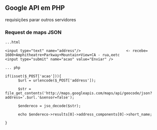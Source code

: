 ## Google API em PHP

requisições parar outros servidores

### Request de maps JSON

    ...html
    
    <input type="text" name="address"/>                     <- recebe= 1600+Amphitheatre+Parkway+Mountain+View+CA - rua,eetc
    <input type="submit" name="acao" value="Enviar" />

    ... php

    if(isset($_POST['acao'])){
          $url = urlencode($_POST['address']);
          
          $str = file_get_contents('http://maps.googleapis.com/maps/api/geocode/json?address='.$url.'&sensor=false');

          $endereco = jso_decode($str);

          echo $endereco->results[0]->address_components[0]->short_name;
          
    }
